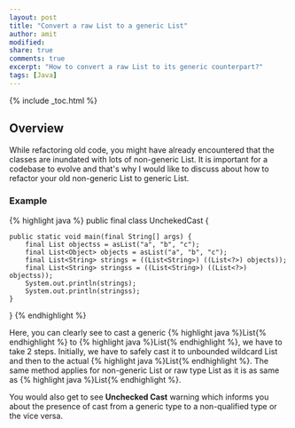 ```yaml
---
layout: post
title: "Convert a raw List to a generic List"
author: amit
modified:
share: true
comments: true
excerpt: "How to convert a raw List to its generic counterpart?"
tags: [Java]
---
```


{% include _toc.html %}

## Overview

While refactoring old code, you might have already encountered that the classes are inundated with lots of non-generic List. It is important for a codebase to evolve and that's why I would like to discuss about how to refactor your old non-generic List to generic List.

### Example

{% highlight java %}
public final class UnchekedCast {

	public static void main(final String[] args) {
		final List objectss = asList("a", "b", "c");
		final List<Object> objects = asList("a", "b", "c");
		final List<String> strings = ((List<String>) ((List<?>) objects));
		final List<String> stringss = ((List<String>) ((List<?>) objectss));
		System.out.println(strings);
		System.out.println(stringss);
	}

}
{% endhighlight %}

Here, you can clearly see to cast a generic {% highlight java %}List<Object>{% endhighlight %} to {% highlight java %}List<String>{% endhighlight %}, we have to take 2 steps. Initially, we have to safely cast it to unbounded wildcard List and then to the actual {% highlight java %}List<String>{% endhighlight %}. The same method applies for non-generic List or raw type List as it is as same as {% highlight java %}List<Object>{% endhighlight %}.

You would also get to see **Unchecked Cast** warning which informs you about the presence of cast from a generic type to a non-qualified type or the vice versa.
